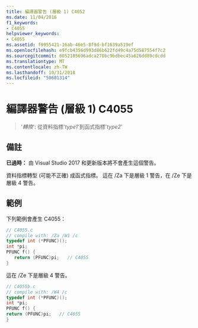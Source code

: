 ```yaml
---
title: 編譯器警告 (層級 1) C4052
ms.date: 11/04/2016
f1_keywords:
- C4055
helpviewer_keywords:
- C4055
ms.assetid: f9955421-16ab-46e5-8f9d-bf1639a519ef
ms.openlocfilehash: e9fcb4356d993d86b622fd49c4a75d587554f7c2
ms.sourcegitcommit: 6052185696adca270bc9bdbec45a626dd89cdcdd
ms.translationtype: MT
ms.contentlocale: zh-TW
ms.lasthandoff: 10/31/2018
ms.locfileid: "50601314"
---
```

# <a name="compiler-warning-level-1-c4055"></a>編譯器警告 (層級 1) C4055

> '*轉換*': 從資料指標'*type1*'到函式指標'*type2*'

## <a name="remarks"></a>備註

**已過時：** 由 Visual Studio 2017 和更新版本將不會產生這個警告。

資料指標轉型 (可能不正確) 成函式指標。 這在 /Za 下是層級 1 警告，在 /Ze 下是層級 4 警告。

## <a name="example"></a>範例

下列範例會產生 C4055：

```C
// C4055.c
// compile with: /Za /W1 /c
typedef int (*PFUNC)();
int *pi;
PFUNC f() {
   return (PFUNC)pi;   // C4055
}
```

這在 /Ze 下是層級 4 警告。

```C
// C4055b.c
// compile with: /W4 /c
typedef int (*PFUNC)();
int *pi;
PFUNC f() {
return (PFUNC)pi;   // C4055
}
```
